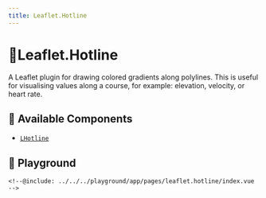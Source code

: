 ```yaml
---
title: Leaflet.Hotline
---
```


# 🔌Leaflet.Hotline

A Leaflet plugin for drawing colored gradients along polylines. This is useful for visualising values along a course, for example: elevation, velocity, or heart rate.

## 🧩 Available Components

- [`LHotline`](/plugins/leaflet.hotline/l-hotline)

## 🧪 Playground

<div class="demo">
    <demo-leaflet.hotline-index />
</div>

```vue
<!--@include: ../../../playground/app/pages/leaflet.hotline/index.vue -->
```